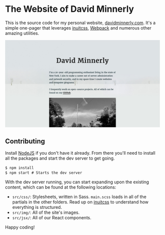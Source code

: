 # The Website of David Minnerly

This is the source code for my personal website, [davidminnerly.com](http://davidminnerly.com). It's a simple one-pager that leverages [inuitcss](https://github.com/inuitcss/getting-started), [Webpack](http://webpack.js.org) and numerous other amazing utilities.

![Screenshot of the site](screenshots/website.png)

## Contributing

Install [NodeJS](https://nodejs.org/en/) if you don't have it already. From there you'll need to install all the packages and start the dev server to get going.

```shell
$ npm install
$ npm start # Starts the dev server
```

With the dev server running, you can start expanding upon the existing content, which can be found at the following locations:

- `src/css/`: Stylesheets, written in Sass. `main.scss` loads in all of the partials in the other folders. Read up on [inuitcss](https://github.com/inuitcss/inuitcss) to understand how everything is structured.
- `src/img/`: All of the site's images.
- `src/jsx/`: All of our React components.

Happy coding!
